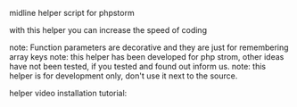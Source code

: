 midline helper script for phpstorm

with this helper you can increase the speed of coding

note: Function parameters are decorative and they are just for remembering array keys
note: this helper has been developed for php strom, other ideas have not been tested, if you tested and found out inform us.
note: this helper is for development only, don't use it next to the source.

helper video installation tutorial:
